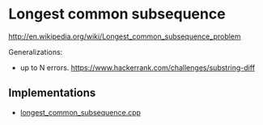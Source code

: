 # Longest common subsequence

<http://en.wikipedia.org/wiki/Longest_common_subsequence_problem>

Generalizations:

- up to N errors. <https://www.hackerrank.com/challenges/substring-diff>

## Implementations

- [longest_common_subsequence.cpp](src/cpp/longest_common_subsequence.cpp)
